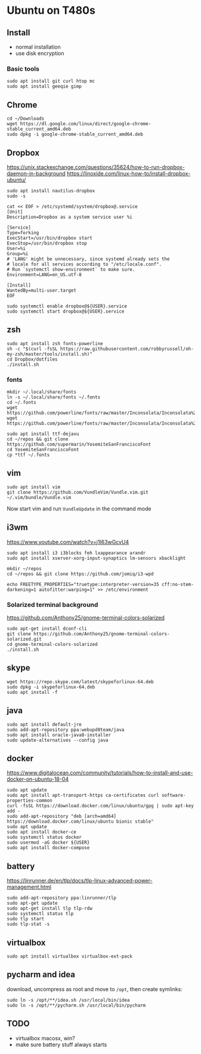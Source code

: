 # Ubuntu on T480s

## Install
* normal installation
* use disk encryption

### Basic tools

    sudo apt install git curl htop mc
    sudo apt install geeqie gimp

## Chrome

    cd ~/Downloads
    wget https://dl.google.com/linux/direct/google-chrome-stable_current_amd64.deb
    sudo dpkg -i google-chrome-stable_current_amd64.deb

## Dropbox

https://unix.stackexchange.com/questions/35624/how-to-run-dropbox-daemon-in-background
https://linoxide.com/linux-how-to/install-dropbox-ubuntu/

    sudo apt install nautilus-dropbox
	sudo -s

	cat << EOF > /etc/systemd/system/dropbox@.service
	[Unit]
	Description=Dropbox as a system service user %i
	
	[Service]
	Type=forking
	ExecStart=/usr/bin/dropbox start
	ExecStop=/usr/bin/dropbox stop
	User=%i
	Group=%i
	# 'LANG' might be unnecessary, since systemd already sets the
	# locale for all services according to "/etc/locale.conf".
	# Run `systemctl show-environment` to make sure.
	Environment=LANG=en_US.utf-8
	
	[Install]
	WantedBy=multi-user.target
	EOF
	
	sudo systemctl enable dropbox@${USER}.service  
	sudo systemctl start dropbox@${USER}.service 
	

## zsh

    sudo apt install zsh fonts-powerline
    sh -c "$(curl -fsSL https://raw.githubusercontent.com/robbyrussell/oh-my-zsh/master/tools/install.sh)"
    cd Dropbox/dotfiles
    ./install.sh
### fonts
    mkdir ~/.local/share/fonts
    ln -s ~/.local/share/fonts ~/.fonts
    cd ~/.fonts
    wget https://github.com/powerline/fonts/raw/master/Inconsolata/Inconsolata%20Bold%20for%20Powerline.ttf
    wget https://github.com/powerline/fonts/raw/master/Inconsolata/Inconsolata%20for%20Powerline.otf
    
    sudo apt install ttf-dejavu 
    cd ~/repos && git clone https://github.com/supermarin/YosemiteSanFranciscoFont
    cd YosemiteSanFranciscoFont
    cp *ttf ~/.fonts

## vim

    sudo apt install vim
    git clone https://github.com/VundleVim/Vundle.vim.git ~/.vim/bundle/Vundle.vim

Now start vim  and run  `VundleUpdate` in the command mode 


## i3wm
https://www.youtube.com/watch?v=j1I63wGcvU4

    sudo apt install i3 i3blocks feh lxappearance arandr 
    sudo apt install xserver-xorg-input-synaptics lm-sensors xbacklight

    mkdir ~/repos
    cd ~/repos && git clone https://github.com/jomiq/i3-wpd

    echo FREETYPE_PROPERTIES="truetype:interpreter-version=35 cff:no-stem-darkening=1 autofitter:warping=1" >> /etc/environment
### Solarized terminal background
https://github.com/Anthony25/gnome-terminal-colors-solarized

    sudo apt-get install dconf-cli
    git clone https://github.com/Anthony25/gnome-terminal-colors-solarized.git
    cd gnome-terminal-colors-solarized
    ./install.sh

## skype

    wget https://repo.skype.com/latest/skypeforlinux-64.deb
    sudo dpkg -i skypeforlinux-64.deb
    sudo apt install -f

## java
    sudo apt install default-jre
    sudo add-apt-repository ppa:webupd8team/java
    sudo apt install oracle-java8-installer
    sudo update-alternatives --config java

## docker
https://www.digitalocean.com/community/tutorials/how-to-install-and-use-docker-on-ubuntu-18-04

    sudo apt update
    sudo apt install apt-transport-https ca-certificates curl software-properties-common
    curl -fsSL https://download.docker.com/linux/ubuntu/gpg | sudo apt-key add -
    sudo add-apt-repository "deb [arch=amd64] https://download.docker.com/linux/ubuntu bionic stable"
    sudo apt update
    sudo apt install docker-ce
    sudo systemctl status docker
    sudo usermod -aG docker ${USER}
    sudo apt install docker-compose

## battery
https://linrunner.de/en/tlp/docs/tlp-linux-advanced-power-management.html

    sudo add-apt-repository ppa:linrunner/tlp
    sudo apt-get update
    sudo apt-get install tlp tlp-rdw 
    sudo systemctl status tlp
    sudo tlp start 
    sudo tlp-stat -s 

## virtualbox

    sudo apt install virtualbox virtualbox-ext-pack

## pycharm and idea
download, uncompress as root and move to `/opt`, then create symlinks:

    sudo ln -s /opt/**/idea.sh /usr/local/bin/idea
    sudo ln -s /opt/**/pycharm.sh /usr/local/bin/pycharm

## TODO
* virtualbox macosx, win?
* make sure battery stuff always starts
